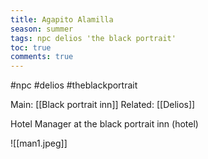 ```yaml
---
title: Agapito Alamilla
season: summer
tags: npc delios 'the black portrait'
toc: true
comments: true
---
```

#npc #delios #theblackportrait

Main: [[Black portrait inn]]
Related: [[Delios]]

Hotel Manager at the black portrait inn (hotel)

![[man1.jpeg]]